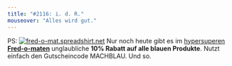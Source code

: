 ```yaml
---
title: "#2116: i. d. R."
mouseover: "Alles wird gut."
---
```


PS:
<a href="http://fred-o-mat.spreadshirt.net"><img src="http://www.fonflatter.de/bilder/fredshop_blau.png" alt="fred-o-mat.spreadshirt.net" /></a>
Nur noch heute gibt es im <a href="http://fred-o-mat.spreadshirt.net">hypersuperen <strong>Fred-o-maten</strong></a> unglaubliche <strong>10% Rabatt auf alle blauen Produkte</strong>.
Nutzt einfach den Gutscheincode MACHBLAU.
Und so.

